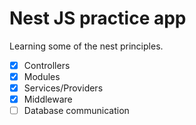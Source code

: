 # Nest JS practice app

Learning some of the nest principles.

- [x] Controllers
- [x] Modules
- [x] Services/Providers
- [x] Middleware
- [ ] Database communication
